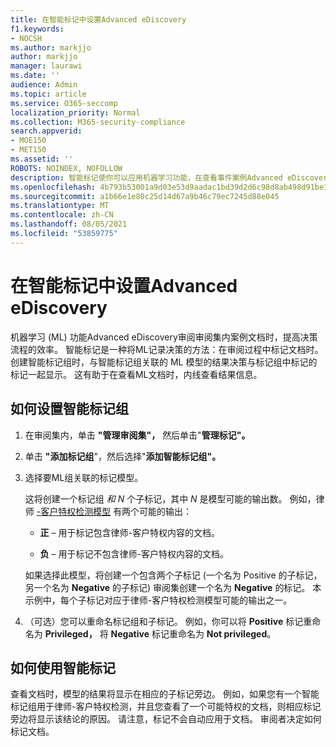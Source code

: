 ```yaml
---
title: 在智能标记中设置Advanced eDiscovery
f1.keywords:
- NOCSH
ms.author: markjjo
author: markjjo
manager: laurawi
ms.date: ''
audience: Admin
ms.topic: article
ms.service: O365-seccomp
localization_priority: Normal
ms.collection: M365-security-compliance
search.appverid:
- MOE150
- MET150
ms.assetid: ''
ROBOTS: NOINDEX, NOFOLLOW
description: 智能标记使你可以应用机器学习功能，在查看事件案例Advanced eDiscovery功能。 使用智能标记组显示机器学习检测模型（如律师-客户特权模型）的结果。
ms.openlocfilehash: 4b793b53001a9d03e53d9aadac1bd39d2d6c98d8ab498d91be12d9a6886e185b
ms.sourcegitcommit: a1b66e1e80c25d14d67a9b46c79ec7245d88e045
ms.translationtype: MT
ms.contentlocale: zh-CN
ms.lasthandoff: 08/05/2021
ms.locfileid: "53859775"
---
```

# <a name="set-up-smart-tags-in-advanced-ediscovery"></a>在智能标记中设置Advanced eDiscovery

机器学习 (ML) 功能Advanced eDiscovery审阅审阅集内案例文档时，提高决策流程的效率。 智能标记是一种将ML记录决策的方法：在审阅过程中标记文档时。 创建智能标记组时，与智能标记组关联的 ML 模型的结果决策与标记组中标记的标记一起显示。 这有助于在查看ML文档时，内线查看结果信息。

## <a name="how-to-set-up-a-smart-tag-group"></a>如何设置智能标记组

1. 在审阅集内，单击 **"管理审阅集"，** 然后单击"**管理标记"。**

2. 单击 **"添加标记组**"，然后选择"**添加智能标记组"。**

3. 选择要ML组关联的标记模型。
    
   这将创建一个标记组 *和 N* 个子标记，其中 *N* 是模型可能的输出数。 例如，律师 [-客户特权检测模型](attorney-privilege-detection.md) 有两个可能的输出： 

   - **正** – 用于标记包含律师-客户特权内容的文档。
   
   - **负** – 用于标记不包含律师-客户特权内容的文档。
    
    如果选择此模型，将创建一个包含两个子标记 (一个名为 Positive 的子标记，另一个名为 **Negative** 的子标记) 审阅集创建一个名为 **Negative** 的标记。 本示例中，每个子标记对应于律师-客户特权检测模型可能的输出之一。

4. （可选）您可以重命名标记组和子标记。 例如，你可以将 **Positive** 标记重命名为 **Privileged，** 将 **Negative** 标记重命名为 **Not privileged**。

## <a name="how-to-use-smart-tags"></a>如何使用智能标记

查看文档时，模型的结果将显示在相应的子标记旁边。 例如，如果您有一个智能标记组用于律师-客户特权检测，并且您查看了一个可能特权的文档，则相应标记旁边将显示该结论的原因。 请注意，标记不会自动应用于文档。 审阅者决定如何标记文档。
